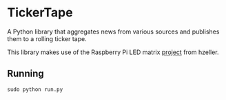 # TickerTape
A Python library that aggregates news from various sources and publishes them to a rolling ticker tape.

This library makes use of the Raspberry Pi LED matrix [project](https://github.com/hzeller/rpi-rgb-led-matrix) from hzeller.

## Running

```
sudo python run.py
```